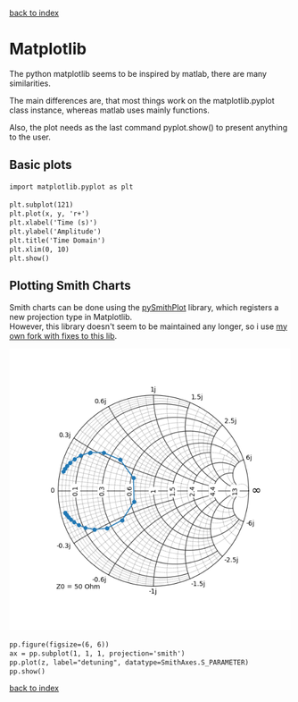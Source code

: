 [back to index](../README.md)

# Matplotlib

The python matplotlib seems to be inspired by matlab, there are many similarities.

The main differences are, that most things work on the matplotlib.pyplot class instance,
whereas matlab uses mainly functions.

Also, the plot needs as the last command pyplot.show() to present anything to the user.

## Basic plots

```
import matplotlib.pyplot as plt

plt.subplot(121)
plt.plot(x, y, 'r+')
plt.xlabel('Time (s)')
plt.ylabel('Amplitude')
plt.title('Time Domain')
plt.xlim(0, 10)
plt.show()
```

## Plotting Smith Charts

Smith charts can be done using the [pySmithPlot](https://github.com/vMeijin/pySmithPlot) library, which registers a new projection type in Matplotlib.  
However, this library doesn't seem to be maintained any longer, so i use [my own fork with fixes to this lib](https://github.com/wirbel-at-vdr-portal/pySmithPlot).


![Figure_4](./../Examples/img/Figure_4.png)

```
pp.figure(figsize=(6, 6))
ax = pp.subplot(1, 1, 1, projection='smith')
pp.plot(z, label="detuning", datatype=SmithAxes.S_PARAMETER)
pp.show()
```




[back to index](../README.md)
